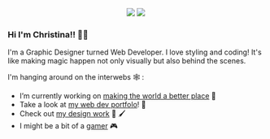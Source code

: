 <p align="center">
<img src="https://media.giphy.com/media/l3mZnuz4coJp8EBBm/giphy.gif"/>
  <img src="https://media.giphy.com/media/aQCCNezRpb9Hq/giphy.gif"/>
  </p>
  

### Hi I'm Christina!! 🦄✨
I'm a Graphic Designer turned Web Developer. I love styling and coding! It's like making magic happen not only visually but also behind the scenes. 

I'm hanging around on the interwebs 🕸️ :

- I’m currently working on [making the world a better place](https://huemanistic.org/) 🌱 
- Take a look at [my web dev portfolo](https://www.christinaharris.dev/)! 📘 
- Check out [my design work](https://christinaharris.design/) 🎨 🖌️ 
- I might be a bit of a [gamer](https://psnprofiles.com/imriven) 🎮 


